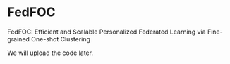 # FedFOC

FedFOC: Efficient and Scalable Personalized Federated Learning via Fine-grained One-shot Clustering

We will upload the code later.
